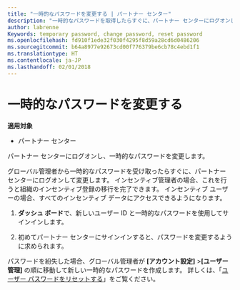 ```yaml
---
title: "一時的なパスワードを変更する | パートナー センター"
description: "一時的なパスワードを取得したらすぐに、パートナー センターにログオンして変更します。"
author: labrenne
Keywords: temporary password, change password, reset password
ms.openlocfilehash: fd910f1ede32f030f4295f8d59a28cd6d0486206
ms.sourcegitcommit: b64a8977e92673cd00f776379be6cb78c4ebd1f1
ms.translationtype: HT
ms.contentlocale: ja-JP
ms.lasthandoff: 02/01/2018
---
```

# <a name="change-your-temporary-password"></a>一時的なパスワードを変更する

**適用対象**

-  パートナー センター

パートナー センターにログオンし、一時的なパスワードを変更します。

グローバル管理者から一時的なパスワードを受け取ったらすぐに、パートナー センターにログオンして変更します。 インセンティブ管理者の場合、これを行うと組織のインセンティブ登録の移行を完了できます。 インセンティブ ユーザーの場合、すべてのインセンティブ データにアクセスできるようになります。

1.  **ダッシュ ボード**で、新しいユーザー ID と一時的なパスワードを使用してサインインします。

2.  初めてパートナー センターにサインインすると、パスワードを変更するように求められます。

パスワードを紛失した場合、グローバル管理者が **[アカウント設定]** >**[ユーザー管理]** の順に移動して新しい一時的なパスワードを作成します。
詳しくは、「[ユーザー パスワードをリセットする](reset-a-user-password.md)」をご覧ください。


 

 



